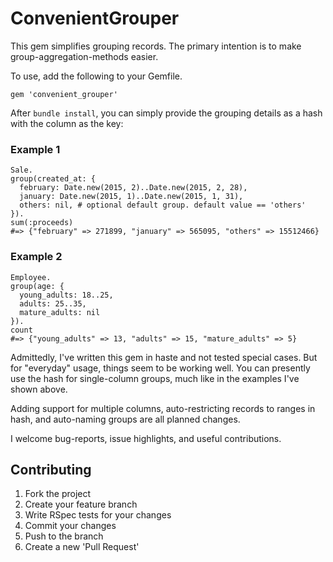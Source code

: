 # ConvenientGrouper

This gem simplifies grouping records. The primary intention is to make group-aggregation-methods easier.

To use, add the following to your Gemfile.

    gem 'convenient_grouper'

After `bundle install`, you can simply provide the grouping details as a hash with the column as the key:

### Example 1

    Sale.
    group(created_at: {
      february: Date.new(2015, 2)..Date.new(2015, 2, 28),
      january: Date.new(2015, 1)..Date.new(2015, 1, 31),
      others: nil, # optional default group. default value == 'others'
    }).
    sum(:proceeds)
    #=> {"february" => 271899, "january" => 565095, "others" => 15512466}

### Example 2

    Employee.
    group(age: {
      young_adults: 18..25,
      adults: 25..35,
      mature_adults: nil
    }).
    count
    #=> {"young_adults" => 13, "adults" => 15, "mature_adults" => 5}

Admittedly, I've written this gem in haste and not tested special cases. But for "everyday" usage, things seem to be working well. You can presently use the hash for single-column groups, much like in the examples I've shown above.

Adding support for multiple columns, auto-restricting records to ranges in hash, and auto-naming groups are all planned changes.

I welcome bug-reports, issue highlights, and useful contributions.

## Contributing

1. Fork the project
2. Create your feature branch
3. Write RSpec tests for your changes
4. Commit your changes
5. Push to the branch
6. Create a new 'Pull Request'
